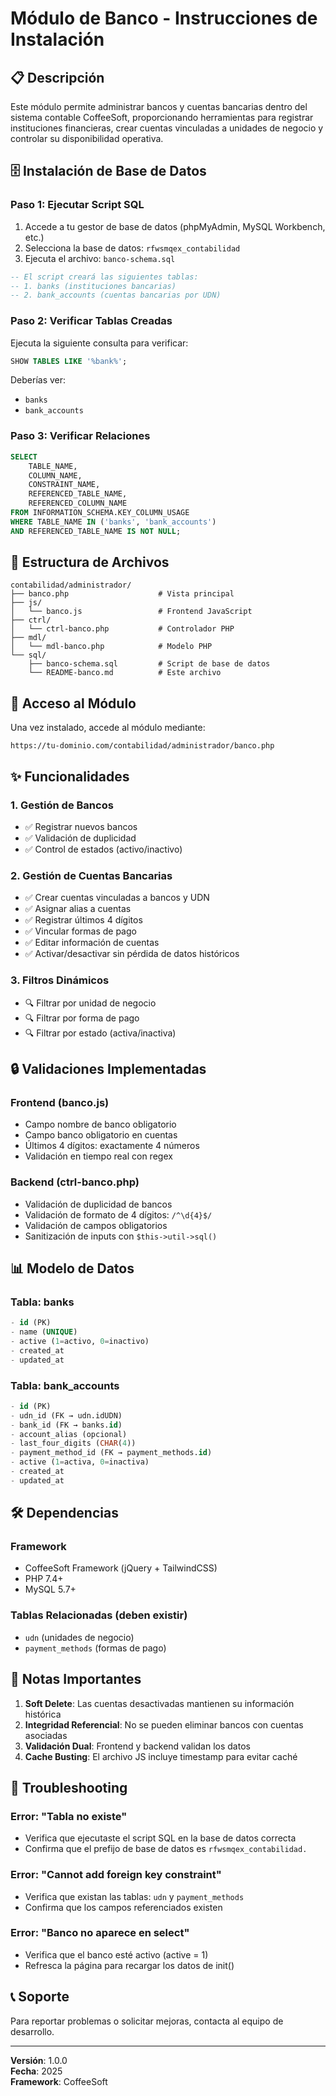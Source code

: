 # Módulo de Banco - Instrucciones de Instalación

## 📋 Descripción

Este módulo permite administrar bancos y cuentas bancarias dentro del sistema contable CoffeeSoft, proporcionando herramientas para registrar instituciones financieras, crear cuentas vinculadas a unidades de negocio y controlar su disponibilidad operativa.

## 🗄️ Instalación de Base de Datos

### Paso 1: Ejecutar Script SQL

1. Accede a tu gestor de base de datos (phpMyAdmin, MySQL Workbench, etc.)
2. Selecciona la base de datos: `rfwsmqex_contabilidad`
3. Ejecuta el archivo: `banco-schema.sql`

```sql
-- El script creará las siguientes tablas:
-- 1. banks (instituciones bancarias)
-- 2. bank_accounts (cuentas bancarias por UDN)
```

### Paso 2: Verificar Tablas Creadas

Ejecuta la siguiente consulta para verificar:

```sql
SHOW TABLES LIKE '%bank%';
```

Deberías ver:
- `banks`
- `bank_accounts`

### Paso 3: Verificar Relaciones

```sql
SELECT 
    TABLE_NAME,
    COLUMN_NAME,
    CONSTRAINT_NAME,
    REFERENCED_TABLE_NAME,
    REFERENCED_COLUMN_NAME
FROM INFORMATION_SCHEMA.KEY_COLUMN_USAGE
WHERE TABLE_NAME IN ('banks', 'bank_accounts')
AND REFERENCED_TABLE_NAME IS NOT NULL;
```

## 📁 Estructura de Archivos

```
contabilidad/administrador/
├── banco.php                    # Vista principal
├── js/
│   └── banco.js                 # Frontend JavaScript
├── ctrl/
│   └── ctrl-banco.php           # Controlador PHP
├── mdl/
│   └── mdl-banco.php            # Modelo PHP
└── sql/
    ├── banco-schema.sql         # Script de base de datos
    └── README-banco.md          # Este archivo
```

## 🚀 Acceso al Módulo

Una vez instalado, accede al módulo mediante:

```
https://tu-dominio.com/contabilidad/administrador/banco.php
```

## ✨ Funcionalidades

### 1. Gestión de Bancos
- ✅ Registrar nuevos bancos
- ✅ Validación de duplicidad
- ✅ Control de estados (activo/inactivo)

### 2. Gestión de Cuentas Bancarias
- ✅ Crear cuentas vinculadas a bancos y UDN
- ✅ Asignar alias a cuentas
- ✅ Registrar últimos 4 dígitos
- ✅ Vincular formas de pago
- ✅ Editar información de cuentas
- ✅ Activar/desactivar sin pérdida de datos históricos

### 3. Filtros Dinámicos
- 🔍 Filtrar por unidad de negocio
- 🔍 Filtrar por forma de pago
- 🔍 Filtrar por estado (activa/inactiva)

## 🔒 Validaciones Implementadas

### Frontend (banco.js)
- Campo nombre de banco obligatorio
- Campo banco obligatorio en cuentas
- Últimos 4 dígitos: exactamente 4 números
- Validación en tiempo real con regex

### Backend (ctrl-banco.php)
- Validación de duplicidad de bancos
- Validación de formato de 4 dígitos: `/^\d{4}$/`
- Validación de campos obligatorios
- Sanitización de inputs con `$this->util->sql()`

## 📊 Modelo de Datos

### Tabla: banks
```sql
- id (PK)
- name (UNIQUE)
- active (1=activo, 0=inactivo)
- created_at
- updated_at
```

### Tabla: bank_accounts
```sql
- id (PK)
- udn_id (FK → udn.idUDN)
- bank_id (FK → banks.id)
- account_alias (opcional)
- last_four_digits (CHAR(4))
- payment_method_id (FK → payment_methods.id)
- active (1=activa, 0=inactiva)
- created_at
- updated_at
```

## 🛠️ Dependencias

### Framework
- CoffeeSoft Framework (jQuery + TailwindCSS)
- PHP 7.4+
- MySQL 5.7+

### Tablas Relacionadas (deben existir)
- `udn` (unidades de negocio)
- `payment_methods` (formas de pago)

## 📝 Notas Importantes

1. **Soft Delete**: Las cuentas desactivadas mantienen su información histórica
2. **Integridad Referencial**: No se pueden eliminar bancos con cuentas asociadas
3. **Validación Dual**: Frontend y backend validan los datos
4. **Cache Busting**: El archivo JS incluye timestamp para evitar caché

## 🐛 Troubleshooting

### Error: "Tabla no existe"
- Verifica que ejecutaste el script SQL en la base de datos correcta
- Confirma que el prefijo de base de datos es `rfwsmqex_contabilidad.`

### Error: "Cannot add foreign key constraint"
- Verifica que existan las tablas: `udn` y `payment_methods`
- Confirma que los campos referenciados existen

### Error: "Banco no aparece en select"
- Verifica que el banco esté activo (active = 1)
- Refresca la página para recargar los datos de init()

## 📞 Soporte

Para reportar problemas o solicitar mejoras, contacta al equipo de desarrollo.

---

**Versión**: 1.0.0  
**Fecha**: 2025  
**Framework**: CoffeeSoft

